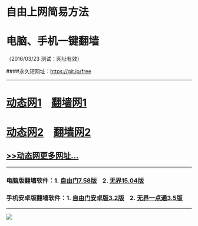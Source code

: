 # 自由上网简易方法
# 电脑、手机一键翻墙
（2016/03/23 测试：网址有效）

####永久短网址：https://git.io/free

***

# <a href="http://dtw1.batx.org/323/1" target="_blank">动态网1</a>&nbsp;&nbsp;&nbsp;&nbsp;<a href="http://fq01.ircii.org" target="_blank">翻墙网1</a>

# <a href="http://dtw-1.0bit.org/323/1" target="_blank">动态网2</a>&nbsp;&nbsp;&nbsp;&nbsp;<a href="http://fq-2.ig42.org" target="_blank">翻墙网2</a>

## <a href="http://fq10.rm6.org/urldt0.php" target="_blank">>>动态网更多网址...</a>

***

### 电脑版翻墙软件：1. <a href="http://fq04.igster.org/fgget.php?fid=fg758p.zip" target="_blank">自由门7.58版</a>&nbsp;&nbsp;&nbsp;&nbsp;2. <a href="http://fq04.igster.org/fgget.php?fid=u1504.zip" target="_blank">无界15.04版</a>

### 手机安卓版翻墙软件：1. <a href="http://fq04.igster.org/fgget.php?fid=fgma32.apk" target="_blank">自由门安卓版3.2版</a>&nbsp;&nbsp;&nbsp;&nbsp;2. <a href="http://fq04.igster.org/fgget.php?fid=um3.5.apk" target="_blank">无界一点通3.5版</a>

***

<p><img src="http://fq05.dler.org/pic/yjfq-20160207.png"></p> 
